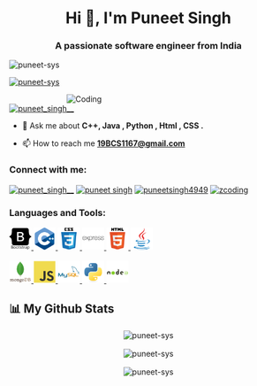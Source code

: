 <h1 align="center">Hi 👋, I'm Puneet Singh</h1>
<h3 align="center">A passionate software engineer from India</h3>


<p align="left"> <img src="https://komarev.com/ghpvc/?username=puneet-sys&label=Profile%20views&color=0e75b6&style=flat" alt="puneet-sys" /> </p>

<p align="left"> <a href="https://github.com/puneet-sys/github-profile-trophy"><img src="https://github-profile-trophy.vercel.app/?username=puneet-sys&title=Commits,Repositories&theme=onedark" alt="puneet-sys" /></a> </p>

<img align="right" alt="Coding" width="400" src="https://img.etimg.com/thumb/msid-84146083,width-1015,height-761,imgsize-638053,resizemode-8,quality-100/prime/technology-and-startups/booting-up-developer-economy-how-tech-startups-are-helping-coders-build-and-test-software-faster.jpg"/>

 
<p align="left"> <a href="https://twitter.com/puneet_singh__" target="blank"><img src="https://img.shields.io/twitter/follow/puneet_singh__?logo=twitter&style=for-the-badge" alt="puneet_singh__" /></a> </p>

- 💬 Ask me about **C++, Java , Python , Html , CSS .**

- 📫 How to reach me **19BCS1167@gmail.com**

<h3 align="left">Connect with me:</h3>
<p align="left">
<a href="https://twitter.com/puneet_singh__" target="blank"><img align="center" src="https://raw.githubusercontent.com/rahuldkjain/github-profile-readme-generator/master/src/images/icons/Social/twitter.svg" alt="puneet_singh__" height="30" width="40" /></a>
<a href="https://linkedin.com/in//puneet-singh-3549951b5" target="blank"><img align="center" src="https://raw.githubusercontent.com/rahuldkjain/github-profile-readme-generator/master/src/images/icons/Social/linked-in-alt.svg" alt="puneet singh" height="30" width="40" /></a>
<a href="https://www.hackerrank.com/puneetsingh4949" target="blank"><img align="center" src="https://raw.githubusercontent.com/rahuldkjain/github-profile-readme-generator/master/src/images/icons/Social/hackerrank.svg" alt="puneetsingh4949" height="30" width="40" /></a>
<a href="https://auth.geeksforgeeks.org/user/zcoding" target="blank"><img align="center" src="https://raw.githubusercontent.com/rahuldkjain/github-profile-readme-generator/master/src/images/icons/Social/geeks-for-geeks.svg" alt="zcoding" height="30" width="40" /></a>
</p>

<h3 align="left">Languages and Tools:</h3>
<p align="left"> <a href="https://getbootstrap.com" target="_blank" rel="noreferrer"> <img src="https://raw.githubusercontent.com/devicons/devicon/master/icons/bootstrap/bootstrap-plain-wordmark.svg" alt="bootstrap" width="40" height="40"/> </a> <a href="https://www.w3schools.com/cpp/" target="_blank" rel="noreferrer"> <img src="https://raw.githubusercontent.com/devicons/devicon/master/icons/cplusplus/cplusplus-original.svg" alt="cplusplus" width="40" height="40"/> </a> <a href="https://www.w3schools.com/css/" target="_blank" rel="noreferrer"> <img src="https://raw.githubusercontent.com/devicons/devicon/master/icons/css3/css3-original-wordmark.svg" alt="css3" width="40" height="40"/> </a> <a href="https://expressjs.com" target="_blank" rel="noreferrer"> <img src="https://raw.githubusercontent.com/devicons/devicon/master/icons/express/express-original-wordmark.svg" alt="express" width="40" height="40"/> </a> <a href="https://www.w3.org/html/" target="_blank" rel="noreferrer"> <img src="https://raw.githubusercontent.com/devicons/devicon/master/icons/html5/html5-original-wordmark.svg" alt="html5" width="40" height="40"/> </a> <a href="https://www.java.com" target="_blank" rel="noreferrer"> <img src="https://raw.githubusercontent.com/devicons/devicon/master/icons/java/java-original.svg" alt="java" width="40" height="40"/> </a> <br> </br>  <a href="https://www.mongodb.com/" target="_blank" rel="noreferrer"> <img src="https://raw.githubusercontent.com/devicons/devicon/master/icons/mongodb/mongodb-original-wordmark.svg" alt="mongodb" width="40" height="40"/> </a> <a href="https://developer.mozilla.org/en-US/docs/Web/JavaScript" target="_blank" rel="noreferrer"> <img src="https://raw.githubusercontent.com/devicons/devicon/master/icons/javascript/javascript-original.svg" alt="javascript" width="40" height="40"/> </a> <a href="https://www.mysql.com/" target="_blank" rel="noreferrer"> <img src="https://raw.githubusercontent.com/devicons/devicon/master/icons/mysql/mysql-original-wordmark.svg" alt="mysql" width="40" height="40"/> </a> <a href="https://www.python.org" target="_blank" rel="noreferrer"> <img src="https://raw.githubusercontent.com/devicons/devicon/master/icons/python/python-original.svg" alt="python" width="40" height="40"/> </a> <a href="https://nodejs.org" target="_blank" rel="noreferrer"> <img src="https://raw.githubusercontent.com/devicons/devicon/master/icons/nodejs/nodejs-original-wordmark.svg" alt="nodejs" width="40" height="40"/> </a>  </p>

## 📊 My Github Stats

<p align="center">
    <img align="center" src="https://github-readme-stats.vercel.app/api/top-langs?username=puneet-sys&show_icons=true&locale=en&layout=compact&theme=tokyonight" alt="puneet-sys" />
</p>
<p align="center">
    <img align="center" src="https://github-readme-stats.vercel.app/api?username=puneet-sys&show_icons=true&locale=en&theme=radical" alt="puneet-sys" />
</p>
<p align="center">
    <img align="center" src=http://github-readme-streak-stats.herokuapp.com?user=puneet-sys&theme=dracula&date_format=M%20j%5B%2C%20Y%5D alt="puneet-sys" />
</p>



